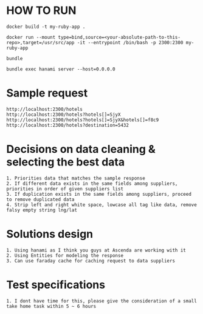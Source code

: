 # HOW TO RUN

	docker build -t my-ruby-app .

	docker run --mount type=bind,source=<your-absolute-path-to-this-repo>,target=/usr/src/app -it --entrypoint /bin/bash -p 2300:2300 my-ruby-app

	bundle

	bundle exec hanami server --host=0.0.0.0

# Sample request
	http://localhost:2300/hotels
	http://localhost:2300/hotels?hotels[]=SjyX
	http://localhost:2300/hotels?hotels[]=SjyX&hotels[]=f8c9
	http://localhost:2300/hotels?destination=5432

# Decisions on data cleaning & selecting the best data

	1. Priorities data that matches the sample response
	2. If different data exists in the same fields among suppliers, priorities in order of given suppliers list
	3. If duplication exists in the same fields among suppliers, proceed to remove duplicated data
	4. Strip left and right white space, lowcase all tag like data, remove falsy empty string lng/lat

# Solutions design

	1. Using hanami as I think you guys at Ascenda are working with it
	2. Using Entities for modeling the response
	3. Can use faraday cache for caching request to data suppliers

# Test specifications

	1. I dont have time for this, please give the consideration of a small take home task within 5 ~ 6 hours
